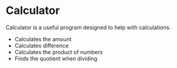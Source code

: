 # Calculator
Calculator is a useful program designed to help with calculations.
- Calculates the amount
- Calculates difference
- Calculates the product of numbers
- Finds the quotient when dividing
